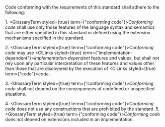  



Code conforming with the requirements of this standard shall adhere to the following: 



1\. <GlossaryTerm styled={true} term={"conforming code"}><i>Conforming code</i></GlossaryTerm> shall use only those features of the language syntax and semantics that are either specified in this standard or defined using the extension mechanisms specified in the standard. 



2\. <GlossaryTerm styled={true} term={"conforming code"}><i>Conforming code</i></GlossaryTerm> may use <ClLinks styled={true} term={"implementation-dependent"}><i>implementation-dependent</i></ClLinks> features and values, but shall not rely upon any particular interpretation of these features and values other than those that are discovered by the execution of <ClLinks styled={true} term={"code"}><i>code</i></ClLinks>. 



3\. <GlossaryTerm styled={true} term={"conforming code"}><i>Conforming code</i></GlossaryTerm> shall not depend on the consequences of undefined or unspecified situations. 



4\. <GlossaryTerm styled={true} term={"conforming code"}><i>Conforming code</i></GlossaryTerm> does not use any constructions that are prohibited by the standard. 5. <GlossaryTerm styled={true} term={"conforming code"}><i>Conforming code</i></GlossaryTerm> does not depend on extensions included in an implementation.  







